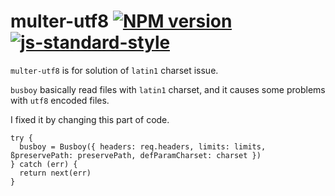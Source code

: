 # multer-utf8 [![NPM version](https://badge.fury.io/js/multer-utf8.svg)](https://badge.fury.io/js/multer) [![js-standard-style](https://img.shields.io/badge/code%20style-standard-brightgreen.svg?style=flat)](https://github.com/feross/standard)

`multer-utf8` is for solution of `latin1` charset issue.

`busboy` basically read files with `latin1` charset, and it causes some problems with `utf8` encoded files.

I fixed it by changing this part of code.

```javscript
try {
  busboy = Busboy({ headers: req.headers, limits: limits, ßpreservePath: preservePath, defParamCharset: charset })
} catch (err) {
  return next(err)
}
```
